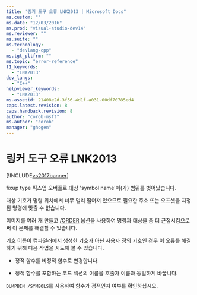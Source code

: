 ```yaml
---
title: "링커 도구 오류 LNK2013 | Microsoft Docs"
ms.custom: ""
ms.date: "12/03/2016"
ms.prod: "visual-studio-dev14"
ms.reviewer: ""
ms.suite: ""
ms.technology: 
  - "devlang-cpp"
ms.tgt_pltfrm: ""
ms.topic: "error-reference"
f1_keywords: 
  - "LNK2013"
dev_langs: 
  - "C++"
helpviewer_keywords: 
  - "LNK2013"
ms.assetid: 21408e2d-3f56-4d1f-a031-00df70785ed4
caps.latest.revision: 8
caps.handback.revision: 8
author: "corob-msft"
ms.author: "corob"
manager: "ghogen"
---
```

# 링커 도구 오류 LNK2013
[!INCLUDE[vs2017banner](../../assembler/inline/includes/vs2017banner.md)]

fixup type 픽스업 오버플로.대상 'symbol name'이\(가\) 범위를 벗어났습니다.  
  
 대상 기호가 명령 위치에서 너무 멀리 떨어져 있으므로 필요한 주소 또는 오프셋을 지정된 명령에 맞출 수 없습니다.  
  
 이미지를 여러 개 만들고 [\/ORDER](../../build/reference/order-put-functions-in-order.md) 옵션을 사용하여 명령과 대상을 좀 더 근접시킴으로써 이 문제를 해결할 수 있습니다.  
  
 기호 이름이 컴파일러에서 생성한 기호가 아닌 사용자 정의 기호인 경우 이 오류를 해결하기 위해 다음 작업을 시도해 볼 수 있습니다.  
  
-   정적 함수를 비정적 함수로 변경합니다.  
  
-   정적 함수를 포함하는 코드 섹션의 이름을 호출자 이름과 동일하게 바꿉니다.  
  
 `DUMPBIN /SYMBOLS`를 사용하여 함수가 정적인지 여부를 확인하십시오.